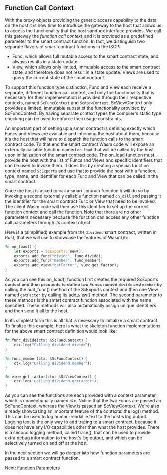 ## Function Call Context

With the proxy objects providing the generic access capability to the data on
the host it is now time to introduce the gateway to the host that allows us to
access the functionality that the host sandbox interface provides. We call this
gateway the _function call context_, and it is provided as a predefined
parameter to the smart contract function. In fact, we distinguish two separate
flavors of smart contract functions in the ISCP:

- Func, which allows full mutable access to the smart contract state, and always
  results in a state update.
- View, which allows only limited, immutable access to the smart contract state,
  and therefore does not result in a state update. Views are used to query the
  current state of the smart contract.

To support this function type distinction, Func and View each receive a
separate, different function call context, and only the functionality that is
necessary for their implementation is provided through their respective
contexts, named `ScFuncContext` and `ScViewContext`. ScViewContext only provides
a limited, immutable subset of the functionality provided by ScFuncContext. By
having separate context types the compiler's static type checking can be used to
enforce their usage constraints.

An important part of setting up a smart contract is defining exactly which Funcs
and Views are available and informing the host about them, because it's the host
that will have to dispatch the function calls to the smart contract code. To
that end the smart contract Wasm code will expose an externally callable
function named `on_load` that will be called by the host upon initialization of
the smart contract code. The on_load function must provide the host with the
list of Funcs and Views and specific identifiers that can be used to invoke
them. It does this by creating a special function context named `ScExports` and
use that to provide the host with a function, type, name, and identifier for
each Func and View that can be called in the smart contract.

Once the host is asked to call a smart contract function it will do so by
invoking a second externally callable function named `on_call` and passing it
the identifier for the smart contract Func or View that need to be invoked. The
client Wasm code will then use this identifier to set up the correct function
context and call the function. Note that there are no other parameters necessary
because the function can access any other function call parameters through its
context object.

Here is a (simplified) example from the `dividend` smart contract, written in
Rust, that we will use to showcase the features of WasmLib:

```rust
fn on_load() {
    let exports = ScExports::new();
    exports.add_func("divide", func_divide);
    exports.add_func("member", func_member);
    exports.add_view("getFactor", view_get_factor);
}
```

As you can see this on_load() function first creates the required ScExports
context and then proceeds to define two Funcs named `divide` and `member` by
calling the add_func() method of the ScExports context and then one View named
`getFactor` by calling its add_view() method. The second parameter to these
methods is the smart contract function associated with the name specified. These
methods will also automatically assign unique identifiers and then send it all
to the host.

In its simplest form this is all that is necessary to initialize a smart
contract. To finalize this example, here is what the skeleton function
implementations for the above smart contract definition would look like:

```rust
fn func_divide(ctx: &ScFuncContext) {
    ctx.log("Calling dividend.divide");
}

fn func_member(ctx: &ScFuncContext) {
    ctx.log("Calling dividend.member");
}

fn view_get_factor(ctx: &ScViewContext) {
    ctx.log("Calling dividend.getFactor");
}
```

As you can see the functions are each provided with a context parameter, which
is conventionally named _ctx_. Notice that the two Funcs are passed an
ScFuncContext, whereas the View is passed an ScViewContext. We're also already
showcasing an important feature of the contexts: the log() method. This can be
used to log human-readable text to the host's log output. Logging text is the
only way to add tracing to a smart contract, because it does not have any I/O
capabilities other than what the host provides. There is a second logging
method, called trace(), that can be used to provide extra debug information to
the host's log output, and which can be selectively turned on and off at the
host.

In the next section we will go deeper into how function parameters are 
passed to a smart contract function.

Next: [Function Parameters](Params.md)